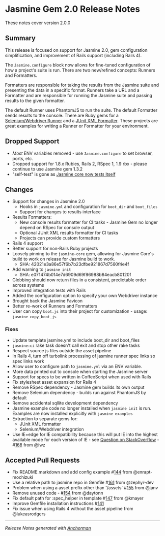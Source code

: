 # Jasmine Gem 2.0 Release Notes

These notes cover version 2.0.0

## Summary

This release is focused on support for Jasmine 2.0, gem configuration simplification, and improvement of Rails support (including Rails 4).

The `Jasmine.configure` block now allows for fine-tuned configuration of how a project's suite is run. There are two new/refined concepts: Runners and Formatters.

Formatters are responsible for taking the results from the Jasmine suite and presenting the data in a specific format. Runners take a URL and a Formatter and are responsible for running the Jasmine suite and passing results to the given formatter.

The default Runner uses PhantomJS to run the suite. The default Formatter sends results to the console. There are Ruby gems for a [Selenium/Webdriver Runner][selenium] and a [JUnit XML Formatter][junit]. These projects are great examples for writing a Runner or Formatter for your environment.

## Dropped Support

* _Most_ ENV variables removed - use `Jasmine.configure` to set browser, ports, etc.
* Dropped support for 1.8.x Rubies, Rails 2, RSpec 1, 1.9 rbx - please continue to use Jasmine gem 1.3.2
* "self-test" is gone as [Jasmine core now tests itself](http://travis-ci.org/pivotal/jasmine)

## Changes

* Support for changes in Jasmine 2.0
    * Hooks in `jasmine.yml` and configuration for `boot_dir` and `boot_files`
    * Support for changes to results interface
* Results Formatters:
    * New console results formatter for CI tasks - Jasmine Gem no longer depend on RSpec for console output
    * Optional JUnit XML results formatter for CI tasks
    * Projects can provide custom formatters
* Rails 4 support
* Better support for non-Rails Ruby projects
* Loosely pinning to the `jasmine-core` gem, allowing for Jasmine Core's build to work on release for Jasmine build to work.
    * SHA: 42021e3a86e57f6b7b23dfbe921867d7560f4e4f
* Add warning to `jasmine init`
    * SHA: e071474b014e7d6909d69f86988b84eacb801201
* Globbing should now return files in a consistent, predictable order across systems
* Improved integration tests with Rails
* Added the configuration option to specify your own Webdriver instance
* Brought back the Jasmine Favicon
* Better re-work of Runners and Formatters
* User can copy `boot.js` into their project for customization - usage: `jasmine copy_boot_js`

### Fixes

* Update template jasmine.yml to include boot_dir and boot_files
* `jasmine:ci` rake task doesn't call exit and stop other rake tasks
* Respect source js files outside the asset pipeline
* In Rails 4, turn off turbolink processing of jasmine runner spec links so spec links work
* Allow user to configure path to `jasmine.yml` via an ENV variable.
* More data printed out to console when starting the Jasmine server
* Support for specs to be written in CoffeeScript when used with Rails
* Fix stylesheet asset expansion for Rails 4
* Remove RSpec dependency - Jasmine gem builds its own output
* Remove Selenium dependency - builds run against PhantomJS by default
* Remove accidental sqllite development dependency
* Jasmine example code no longer installed when `jasmine init` is run. Examples are now installed explicitly with `jasmine examples`
* Extraction to separate gems for:
    * JUnit XML formatter
    * Selenium/Webdriver integration
* Use IE=edge for IE compatibility because this will put IE into the highest available mode for each version of IE - see [Question on StackOverflow](http://stackoverflow.com/questions/3449286/force-ie-compatibility-mode-off-in-ie-using-tags) - #[168](http://github.com/pivotal/jasmine-gem/pull/168) from @iwz


## Accepted Pull Requests

* Fix README.markdown and add config example #[144](http://github.com/pivotal/jasmine-gem/pull/144) from @enrapt-mochizuki
* Use a relative path to jasmine repo in Gemfile #[161](http://github.com/pivotal/jasmine-gem/pull/161) from @zephyr-dev
* Problem when using a asset prefix other than '/assets' #[155](http://github.com/pivotal/jasmine-gem/pull/155) from @janv
* Remove unused code - #[154](http://github.com/pivotal/jasmine-gem/pull/154) from @daytonn
* Fix default path for :spec_helper in template #[147](http://github.com/pivotal/jasmine-gem/pull/147) from @kmayer
* Improve Gemfile installation instructions #[141](http://github.com/pivotal/jasmine-gem/pull/141)
* Fix issue when using Rails 4 without the asset pipeline from @lukeasrodgers

------

_Release Notes generated with [Anchorman](http://github.com/infews/anchorman)_

[selenium]: https://github.com/jasmine/jasmine_selenium_runner
[junit]: https://github.com/jasmine/jasmine_junitxml_formatter

